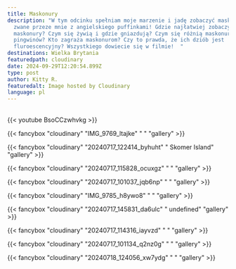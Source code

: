 ```yaml
---
title: Maskonury
description: "W tym odcinku spełniam moje marzenie i jadę zobaczyć maskonury
  zwane przeze mnie z angielskiego puffinkami! Gdzie najłatwiej zobaczyć
  maskonury? Czym się żywią i gdzie gniazdują? Czym się różnią maskonury od
  pingwinów? Kto zagraża maskonurom? Czy to prawda, że ich dziób jest
  fluroescencyjny? Wszystkiego dowiecie się w filmie!  "
destinations: Wielka Brytania
featuredpath: cloudinary
date: 2024-09-29T12:20:54.899Z
type: post
author: Kitty R.
featuredalt: Image hosted by Cloudinary
language: pl
---
```

<br>{{< youtube BsoCCzwhvkg >}}</br>

{{< fancybox "cloudinary" "IMG_9769_ltajke" "  " "gallery" >}}

{{< fancybox "cloudinary" "20240717_122414_byhuht" "  Skomer Island" "gallery" >}}

{{< fancybox "cloudinary" "20240717_115828_ocuxgz" "  " "gallery" >}}

{{< fancybox "cloudinary" "20240717_101037_jqb6np" "  " "gallery" >}}

{{< fancybox "cloudinary" "IMG_9785_h8ywo8" "  " "gallery" >}}

{{< fancybox "cloudinary" "20240717_145831_da6ulc" "  undefined" "gallery" >}}

{{< fancybox "cloudinary" "20240717_114316_iayvzd" "  " "gallery" >}}

{{< fancybox "cloudinary" "20240717_101134_q2nz0g" "  " "gallery" >}}

{{< fancybox "cloudinary" "20240718_124056_xw7ydg" "  " "gallery" >}}